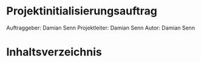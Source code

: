 # Projektinitialisierungsauftrag

Auftraggeber: Damian Senn
Projektleiter: Damian Senn
Autor: Damian Senn

# Inhaltsverzeichnis
